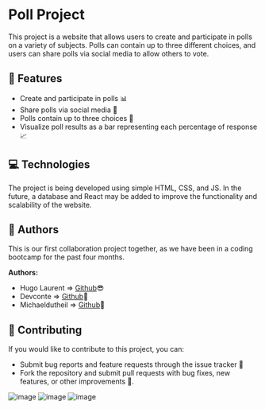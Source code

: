 # Poll Project

This project is a website that allows users to create and participate in polls on a variety of subjects. Polls can contain up to three different choices, and users can share polls via social media to allow others to vote.

## 🚀 Features
- Create and participate in polls 📊
- Share polls via social media 📣
- Polls contain up to three choices 🤔
- Visualize poll results as a bar representing each percentage of response 📈

## 💻 Technologies
The project is being developed using simple HTML, CSS, and JS. In the future, a database and React may be added to improve the functionality and scalability of the website.

## 👥 Authors
This is our first collaboration project together, as we have been in a coding bootcamp for the past four months.

**Authors:**

- Hugo Laurent => [Github](https://github.com/HugoLaurent)😎
- Devconte => [Github](https://github.com/Devconte)🤖
- Michaeldutheil => [Github](https://github.com/Michaeldutheil)🚀

## 🤝 Contributing
If you would like to contribute to this project, you can:

- Submit bug reports and feature requests through the issue tracker 🐛
- Fork the repository and submit pull requests with bug fixes, new features, or other improvements 🚀.


![image](https://user-images.githubusercontent.com/90903947/225873936-606103ca-de16-4b41-a035-023fd8790a1b.png)
![image](https://user-images.githubusercontent.com/90903947/225874204-2c250056-6ec1-4488-901a-d2848329ba02.png)
![image](https://user-images.githubusercontent.com/90903947/225874096-20723bf3-4972-42f3-bd10-b71f6dfa3e2e.png)

